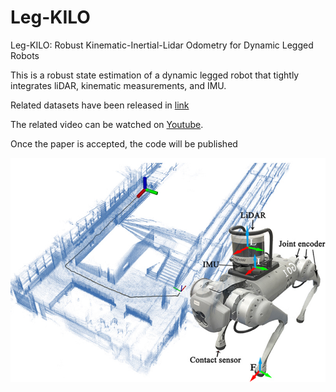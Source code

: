 # Leg-KILO
Leg-KILO: Robust Kinematic-Inertial-Lidar Odometry for Dynamic Legged Robots

This is a robust state estimation of a dynamic legged robot that tightly integrates liDAR, kinematic measurements, and IMU.

Related datasets have been released in [link](https://github.com/ouguangjun/legkilo-dataset)

The related video can be watched on [Youtube](https://youtu.be/6O74De5BLeQ). 

Once the paper is accepted, the code will be published

<p align='center'>
    <img src="https://github.com/ouguangjun/kilo-dataset/blob/main/figure/map_dog.jpg" alt="drawing" width="600"/>
</p>


